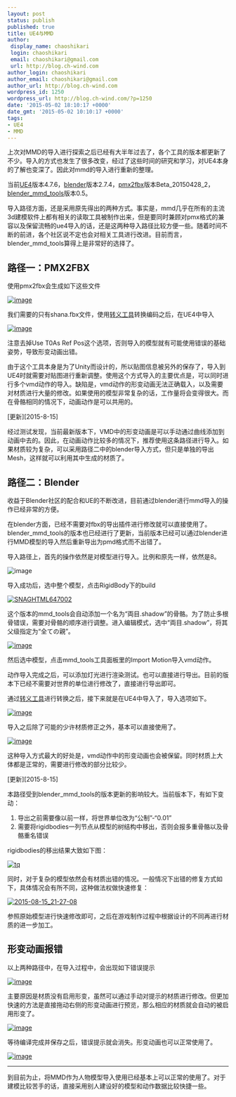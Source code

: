 ```yaml
---
layout: post
status: publish
published: true
title: UE4与MMD
author:
 display_name: chaoshikari
 login: chaoshikari
 email: chaoshikari@gmail.com
 url: http://blog.ch-wind.com
author_login: chaoshikari
author_email: chaoshikari@gmail.com
author_url: http://blog.ch-wind.com
wordpress_id: 1250
wordpress_url: http://blog.ch-wind.com/?p=1250
date: '2015-05-02 18:10:17 +0000'
date_gmt: '2015-05-02 10:10:17 +0000'
tags:
- UE4
- MMD
---
```

上次对MMD的导入进行探索之后已经有大半年过去了，各个工具的版本都更新了不少。导入的方式也发生了很多改变，经过了这些时间的研究和学习，对UE4本身的了解也变深了。因此对mmd的导入进行重新的整理。


当前[UE4](https://www.unrealengine.com/zh-CN/)版本4.7.6，[blender](https://www.blender.org/)版本2.7.4，[pmx2fbx](http://stereoarts.jp/)版本Beta_20150428_2，[blender_mmd_tools](https://github.com/sugiany/blender_mmd_tools)版本0.5。


导入路径方面，还是采用原先得出的两种方式。事实是，mmd几乎在所有的主流3d建模软件上都有相关的读取工具被制作出来，但是要同时兼顾对pmx格式的兼容以及保留流畅的ue4导入的话，还是这两种导入路径比较方便一些。随着时间不断的前进，各个社区说不定也会对相关工具进行改进。目前而言，blender_mmd_tools算得上是非常好的选择了。


## 路径一：PMX2FBX


使用pmx2fbx会生成如下这些文件


[![image](https://blog.ch-wind.com/wp-content/uploads/2015/05/image_thumb.png "image")](https://blog.ch-wind.com/wp-content/uploads/2015/05/image.png)


我们需要的只有shana.fbx文件，使用[转义工具](https://blog.ch-wind.com/?p=964)转换编码之后，在UE4中导入


[![image](https://blog.ch-wind.com/wp-content/uploads/2015/05/image_thumb1.png "image")](https://blog.ch-wind.com/wp-content/uploads/2015/05/image1.png)


注意去掉Use T0As Ref Pos这个选项，否则导入的模型就有可能使用错误的基础姿势，导致形变动画出错。


由于这个工具本身是为了Unity而设计的，所以贴图信息被另外的保存了，导入到UE4时就需要对贴图进行重新调整。使用这个方式导入的主要优点是，可以同时进行多个vmd动作的导入。缺陷是，vmd动作的形变动画无法正确载入，以及需要对材质进行大量的修改。如果使用的模型非常复杂的话，工作量将会变得很大。而在骨骼相同的情况下，动画动作是可以共用的。



[更新][2015-8-15]


经过测试发现，当前最新版本下，VMD中的形变动画是可以手动通过曲线添加到动画中去的。因此，在动画动作比较多的情况下，推荐使用这条路径进行导入。如果材质较为复杂，可以采用路径二中的blender导入方式，但只是单独的导出Mesh，这样就可以利用其中生成的材质了。



## 路径二：Blender


收益于Blender社区的配合和UE的不断改进，目前通过blender进行mmd导入的操作已经非常的方便。


在blender方面，已经不需要对fbx的导出插件进行修改就可以直接使用了。blender_mmd_tools的版本也已经进行了更新，当前版本已经可以通过blender进行MMD模型的导入然后重新导出为pmd格式而不出错了。


导入路径上，首先的操作依然是对模型进行导入。比例和原先一样，依然是8。


![image](https://blog.ch-wind.com/wp-content/uploads/2014/08/image_thumb3.png)


导入成功后，选中整个模型，点击RigidBody下的build


[![SNAGHTML647002](https://blog.ch-wind.com/wp-content/uploads/2015/05/SNAGHTML647002_thumb.png "SNAGHTML647002")](https://blog.ch-wind.com/wp-content/uploads/2015/05/SNAGHTML647002.png)


这个版本的mmd_tools会自动添加一个名为“両目.shadow”的骨骼。为了防止多根骨错误，需要对骨骼的顺序进行调整。进入编辑模式，选中“両目.shadow”，将其父级指定为“全ての親”。


[![image](https://blog.ch-wind.com/wp-content/uploads/2015/05/image_thumb2.png "image")](https://blog.ch-wind.com/wp-content/uploads/2015/05/image2.png)


然后选中模型，点击mmd_tools工具面板里的Import Motion导入vmd动作。


动作导入完成之后，可以添加灯光进行渲染测试。也可以直接进行导出。目前的版本下已经不需要对世界的单位进行修改了，直接进行导出即可。


通过[转义工具](https://blog.ch-wind.com/?p=964)进行转换之后，接下来就是在UE4中导入了，导入选项如下。


[![image](https://blog.ch-wind.com/wp-content/uploads/2015/05/image_thumb3.png "image")](https://blog.ch-wind.com/wp-content/uploads/2015/05/image3.png)


导入之后除了可能的少许材质修正之外，基本可以直接使用了。


[![image](https://blog.ch-wind.com/wp-content/uploads/2015/05/image_thumb4.png "image")](https://blog.ch-wind.com/wp-content/uploads/2015/05/image4.png)


这种导入方式最大的好处是，vmd动作中的形变动画也会被保留。同时材质上大体都是正常的，需要进行修改的部分比较少。



[更新][2015-8-15]


本路径受到blender_mmd_tools的版本更新的影响较大。当前版本下，有如下变动：


1. 导出之前需要像以前一样，将世界单位改为“公制”-“0.01”
2. 需要将rigidbodies一列节点从模型的树结构中移出，否则会报多重骨骼以及骨骼重名错误


rigidbodies的移出结果大致如下图：


[![tq](https://blog.ch-wind.com/wp-content/uploads/2015/05/tq.jpg)](https://blog.ch-wind.com/wp-content/uploads/2015/05/tq.jpg)


同时，对于复杂的模型依然会有材质出错的情况。一般情况下出错的修复方式如下，具体情况会有所不同，这种做法权做快速修复：


[![2015-08-15_21-27-08](https://blog.ch-wind.com/wp-content/uploads/2015/05/2015-08-15_21-27-08.jpg)](https://blog.ch-wind.com/wp-content/uploads/2015/05/2015-08-15_21-27-08.jpg)


参照原始模型进行快速修改即可，之后在游戏制作过程中根据设计的不同再进行材质的进一步加工。



## 形变动画报错


以上两种路径中，在导入过程中，会出现如下错误提示


[![image](https://blog.ch-wind.com/wp-content/uploads/2015/05/image_thumb5.png "image")](https://blog.ch-wind.com/wp-content/uploads/2015/05/image5.png)


主要原因是材质没有启用形变，虽然可以通过手动对提示的材质进行修改。但更加快速的方法是直接拖动右侧的形变动画进行预览，那么相应的材质就会自动的被启用形变了。


[![image](https://blog.ch-wind.com/wp-content/uploads/2015/05/image_thumb6.png "image")](https://blog.ch-wind.com/wp-content/uploads/2015/05/image6.png)


等待编译完成并保存之后，错误提示就会消失。形变动画也可以正常使用了。


[![image](https://blog.ch-wind.com/wp-content/uploads/2015/05/image_thumb7.png "image")](https://blog.ch-wind.com/wp-content/uploads/2015/05/image7.png)


--------------------------------------------


到目前为止，将MMD作为人物模型导入使用已经基本上可以正常的使用了。对于建模比较苦手的话，直接采用别人建设好的模型和动作数据比较快捷一些。


